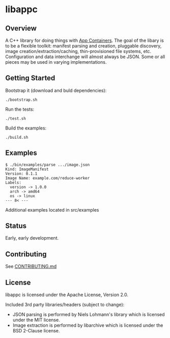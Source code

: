 # libappc

## Overview

A C++ library for doing things with [App Containers](https://github.com/appc/spec). The goal of the libary is to be a flexible toolkit: manifest parsing and creation, pluggable discovery, image creation/extraction/caching, thin-provisioned file systems, etc. Configuration and data interchange will almost always be JSON. Some or all pieces may be used in varying implementations.

## Getting Started

Bootstrap it (download and buld dependencies):

```
./bootstrap.sh
```

Run the tests:

```
./test.sh
```

Build the examples:

```
./build.sh
```

## Examples

```
$ ./bin/examples/parse .../image.json
Kind: ImageManifest
Version: 0.1.1
Image Name: example.com/reduce-worker
Labels:
  version -> 1.0.0
  arch -> amd64
  os -> linux
--- 8< ---
```

Additional examples located in src/examples

## Status

Early, early development.

## Contributing

See [CONTRIBUTING.md](https://github.com/cdaylward/libappc/blob/master/CONTRIBUTING.md)

## License

libappc is licensed under the Apache License, Version 2.0.

Included 3rd party libraries/headers (subject to change):

* JSON parsing is performed by Niels Lohmann's library which is licensed under the MIT license.
* Image extraction is performed by libarchive which is licensed under the BSD 2-Clause license.

